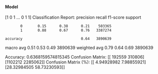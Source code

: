 #### Model
[1 0 1 ... 0 1 1]
Classification Report:
              precision    recall  f1-score   support

           0       0.15      0.38      0.21    503365
           1       0.88      0.67      0.76   3387274

    accuracy                           0.64   3890639
   macro avg       0.51      0.53      0.49   3890639
weighted avg       0.79      0.64      0.69   3890639

Accuracy: 0.6368159574815345
Confusion Matrix:
[[ 192559  310806]
 [1102212 2285062]]
Confusion Matrix (%):
[[ 4.94928982  7.98855921]
 [28.32984505 58.73230593]]
